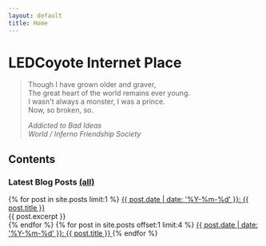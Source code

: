 ```yaml
---
layout: default
title: Home
---
```


# LEDCoyote Internet Place
> Though I have grown older and graver,  
> The great heart of the world remains ever young.  
> I wasn't always a monster, I was a prince.  
> Now, so broken, so.  
>
> _Addicted to Bad Ideas_  
> _World / Inferno Friendship Society_

## Contents

### Latest Blog Posts [(all)](/blog)
<div class="home-blog-list">
{% for post in site.posts limit:1 %}
<a class="home-post-link" href="{{ post.url }}">
  {{ post.date | date: '%Y-%m-%d' }}: {{ post.title }}
</a>
<div class="home-excerpt">
  {{ post.excerpt }}
</div>
{% endfor %}
{% for post in site.posts offset:1 limit:4 %}
<a class="home-post-link" href="{{ post.url }}">
  {{ post.date | date: '%Y-%m-%d' }}: {{ post.title }}
</a>
{% endfor %}
</div>

<!--
### Essays
placeholder
-->

<!--
### Stories & Poems
-->